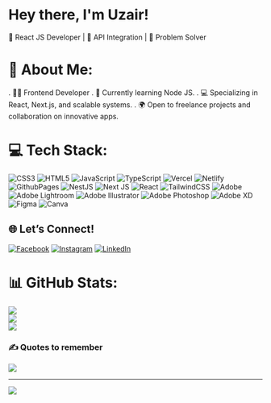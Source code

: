 # Hey there, I'm Uzair!
🚀 React JS Developer | 🌱 API Integration | 🎯 Problem Solver

# 💫 About Me:
  . 👩‍💻 Frontend Developer
  .  🏢 Currently learning Node JS.
  .  💻 Specializing in React, Next.js, and scalable systems.
  .  🌍 Open to freelance projects and collaboration on innovative apps.


# 💻 Tech Stack:
![CSS3](https://img.shields.io/badge/css3-%231572B6.svg?style=for-the-badge&logo=css3&logoColor=white) ![HTML5](https://img.shields.io/badge/html5-%23E34F26.svg?style=for-the-badge&logo=html5&logoColor=white) ![JavaScript](https://img.shields.io/badge/javascript-%23323330.svg?style=for-the-badge&logo=javascript&logoColor=%23F7DF1E) ![TypeScript](https://img.shields.io/badge/typescript-%23007ACC.svg?style=for-the-badge&logo=typescript&logoColor=white) ![Vercel](https://img.shields.io/badge/vercel-%23000000.svg?style=for-the-badge&logo=vercel&logoColor=white) ![Netlify](https://img.shields.io/badge/netlify-%23000000.svg?style=for-the-badge&logo=netlify&logoColor=#00C7B7) ![GithubPages](https://img.shields.io/badge/github%20pages-121013?style=for-the-badge&logo=github&logoColor=white) ![NestJS](https://img.shields.io/badge/nestjs-%23E0234E.svg?style=for-the-badge&logo=nestjs&logoColor=white) ![Next JS](https://img.shields.io/badge/Next-black?style=for-the-badge&logo=next.js&logoColor=white) ![React](https://img.shields.io/badge/react-%2320232a.svg?style=for-the-badge&logo=react&logoColor=%2361DAFB) ![TailwindCSS](https://img.shields.io/badge/tailwindcss-%2338B2AC.svg?style=for-the-badge&logo=tailwind-css&logoColor=white) ![Adobe](https://img.shields.io/badge/adobe-%23FF0000.svg?style=for-the-badge&logo=adobe&logoColor=white) ![Adobe Lightroom](https://img.shields.io/badge/Adobe%20Lightroom-31A8FF.svg?style=for-the-badge&logo=Adobe%20Lightroom&logoColor=white) ![Adobe Illustrator](https://img.shields.io/badge/adobe%20illustrator-%23FF9A00.svg?style=for-the-badge&logo=adobe%20illustrator&logoColor=white) ![Adobe Photoshop](https://img.shields.io/badge/adobe%20photoshop-%2331A8FF.svg?style=for-the-badge&logo=adobe%20photoshop&logoColor=white) ![Adobe XD](https://img.shields.io/badge/Adobe%20XD-470137?style=for-the-badge&logo=Adobe%20XD&logoColor=#FF61F6) ![Figma](https://img.shields.io/badge/figma-%23F24E1E.svg?style=for-the-badge&logo=figma&logoColor=white) ![Canva](https://img.shields.io/badge/Canva-%2300C4CC.svg?style=for-the-badge&logo=Canva&logoColor=white)

## 🌐 Let’s Connect!
[![Facebook](https://img.shields.io/badge/Facebook-%231877F2.svg?logo=Facebook&logoColor=white)](https://facebook.com/uzairyounus) 
[![Instagram](https://img.shields.io/badge/Instagram-%23E4405F.svg?logo=Instagram&logoColor=white)](https://instagram.com/uzair_younas1)
[![LinkedIn](https://img.shields.io/badge/LinkedIn-%230077B5.svg?logo=linkedin&logoColor=white)](https://linkedin.com/in/UzairYounasWebDeveloper ) 


# 📊 GitHub Stats:
![](https://github-readme-stats.vercel.app/api?username=UzairYounas&theme=dark&hide_border=false&include_all_commits=false&count_private=false)<br/>
![](https://github-readme-streak-stats.herokuapp.com/?user=UzairYounas&theme=dark&hide_border=false)<br/>
![](https://github-readme-stats.vercel.app/api/top-langs/?username=UzairYounas&theme=dark&hide_border=false&include_all_commits=false&count_private=false&layout=compact)

### ✍️ Quotes to remember
![](https://quotes-github-readme.vercel.app/api?type=horizontal&theme=radical)

---
[![](https://visitcount.itsvg.in/api?id=UzairYounas&icon=0&color=0)](https://visitcount.itsvg.in)
